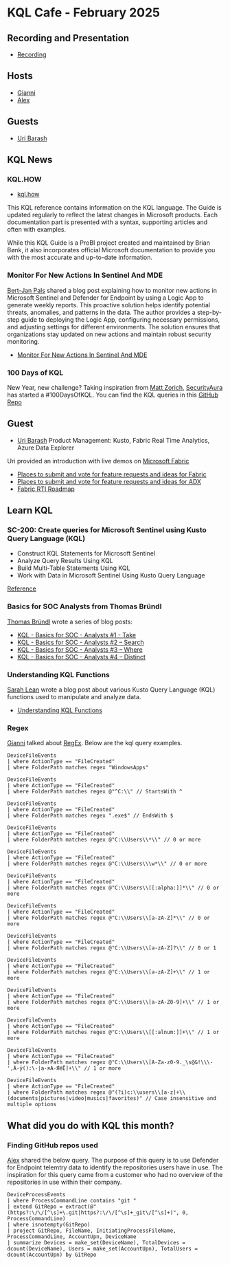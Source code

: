 # KQL Cafe - February 2025

## Recording and Presentation

- [Recording]()

## Hosts

- [Gianni](https://twitter.com/castello_johnny)
- [Alex](https://twitter.com/alexverboon)

## Guests

- [Uri Barash](https://www.linkedin.com/in/uribarash/)

## KQL News

### KQL.HOW

- [kql.how](https://kql.how/)

This KQL reference contains information on the KQL language. The Guide is updated regularly to reflect the latest changes in Microsoft products. Each documentation part is presented with a syntax, supporting articles and often with examples.

While this KQL Guide is a ProBI project created and maintained by Brian Bønk, it also incorporates official Microsoft documentation to provide you with the most accurate and up-to-date information.

### Monitor For New Actions In Sentinel And MDE

[Bert-Jan Pals](https://www.linkedin.com/in/bert-janpals/) shared a blog post explaining how to monitor new actions in Microsoft Sentinel and Defender for Endpoint by using a Logic App to generate weekly reports. This proactive solution helps identify potential threats, anomalies, and patterns in the data. The author provides a step-by-step guide to deploying the Logic App, configuring necessary permissions, and adjusting settings for different environments. The solution ensures that organizations stay updated on new actions and maintain robust security monitoring.

- [Monitor For New Actions In Sentinel And MDE](https://kqlquery.com/posts/monitor-new-actions/)

### 100 Days of KQL

New Year, new challenge? Taking inspiration from [Matt Zorich](https://x.com/reprise_99), [SecurityAura](https://x.com/SecurityAura) has started
a #100DaysOfKQL. You can find the KQL queries in this [GitHub Repo](https://github.com/SecurityAura/DE-TH-Aura/tree/main/100DaysOfKQL)

## Guest

- [Uri Barash](https://www.linkedin.com/in/uribarash/)
Product Management: Kusto, Fabric Real Time Analytics, Azure Data Explorer

Uri provided an introduction with live demos on [Microsoft Fabric](https://www.microsoft.com/en-us/microsoft-fabric)

- [Places to submit and vote for feature requests and ideas for Fabric](https://aka.ms/Fabric.RTI.Ideas)
- [Places to submit and vote for feature requests and ideas for ADX](https://aka.ms/adx.ideas)
- [Fabric RTI Roadmap](https://aka.ms/Fabric.rti.roadmap)

## Learn KQL

### SC-200: Create queries for Microsoft Sentinel using Kusto Query Language (KQL)

- Construct KQL Statements for Microsoft Sentinel
- Analyze Query Results Using KQL
- Build Multi-Table Statements Using KQL
- Work with Data in Microsoft Sentinel Using Kusto Query Language

[Reference](https://learn.microsoft.com/en-us/training/paths/sc-200-utilize-kql-for-azure-sentinel/)

### Basics for SOC Analysts from Thomas Bründl

[Thomas Bründl](https://x.com/TBrundl) wrote a series of blog posts:

- [KQL - Basics for SOC - Analysts #1 - Take](https://it-infrastructure.solutions/kql-basics-for-soc-analysts-1-take/)
- [KQL - Basics for SOC - Analysts #2 – Search](https://it-infrastructure.solutions/kql-basics-for-soc-analysts-2-search/)
- [KQL - Basics for SOC - Analysts #3 – Where](https://it-infrastructure.solutions/kql-basics-for-soc-analysts-3-where/)
- [KQL - Basics for SOC - Analysts #4 – Distinct](https://it-infrastructure.solutions/kql-basics-for-soc-analysts-4-distinct/)

### Understanding KQL Functions

[Sarah Lean](https://x.com/techielass?ref=techielass.com) wrote a blog post about various Kusto Query Language (KQL) functions used to manipulate and analyze data.

- [Understanding KQL Functions](https://www.techielass.com/understanding-kql-functions/)

### Regex

[Gianni](https://twitter.com/castello_johnny) talked about [RegEx](https://learn.microsoft.com/en-us/kusto/query/regex?view=microsoft-fabric). Below are the kql query examples.

```kql
DeviceFileEvents
| where ActionType == "FileCreated"
| where FolderPath matches regex "WindowsApps"
```

```kql
DeviceFileEvents
| where ActionType == "FileCreated"
| where FolderPath matches regex @"^C:\\" // StartsWith ^
```

```kql
DeviceFileEvents
| where ActionType == "FileCreated"
| where FolderPath matches regex ".exe$" // EndsWith $ 
```

```kql
DeviceFileEvents
| where ActionType == "FileCreated"
| where FolderPath matches regex @"C:\\Users\\*\\" // 0 or more
```

```kql
DeviceFileEvents
| where ActionType == "FileCreated"
| where FolderPath matches regex @"C:\\Users\\\w*\\" // 0 or more
```

```kql
DeviceFileEvents
| where ActionType == "FileCreated"
| where FolderPath matches regex @"C:\\Users\\[[:alpha:]]*\\" // 0 or more
```

```kql
DeviceFileEvents
| where ActionType == "FileCreated"
| where FolderPath matches regex @"C:\\Users\\[a-zA-Z]*\\" // 0 or more
```

```kql
DeviceFileEvents
| where ActionType == "FileCreated"
| where FolderPath matches regex @"C:\\Users\\[a-zA-Z]?\\" // 0 or 1
```

```kql
DeviceFileEvents
| where ActionType == "FileCreated"
| where FolderPath matches regex @"C:\\Users\\[a-zA-Z]+\\" // 1 or more
```

```kql
DeviceFileEvents
| where ActionType == "FileCreated"
| where FolderPath matches regex @"C:\\Users\\[a-zA-Z0-9]+\\" // 1 or more
```

```kql
DeviceFileEvents
| where ActionType == "FileCreated"
| where FolderPath matches regex @"C:\\Users\\[[:alnum:]]+\\" // 1 or more
```

```kql
DeviceFileEvents
| where ActionType == "FileCreated"
| where FolderPath matches regex @"C:\\Users\\[A-Za-z0-9._\s@&!\\\-',À-ÿ():\-|а-яА-ЯёЁ]+\\" // 1 or more
```

```kql
DeviceFileEvents
| where ActionType == "FileCreated"
| where FolderPath matches regex @"(?i)c:\\users\\[a-z]+\\(documents|pictures|video|musics|favorites)" // Case insensitive and multiple options
```

## What did you do with KQL this month?

### Finding GitHub repos used

[Alex](https://twitter.com/alexverboon) shared the below query. The purpose of this query is to use Defender for Endpoint telemtry data to identify the repositories users have in use.
The inspiration for this query came from a customer who had no overview of the repositories in use within their company.

```kql
DeviceProcessEvents
| where ProcessCommandLine contains "git "
| extend GitRepo = extract(@"(https?:\/\/[^\s]+\.git|https?:\/\/[^\s]+_git\/[^\s]+)", 0, ProcessCommandLine)
| where isnotempty(GitRepo)
| project GitRepo, FileName, InitiatingProcessFileName, ProcessCommandLine, AccountUpn, DeviceName
| summarize Devices = make_set(DeviceName), TotalDevices = dcount(DeviceName), Users = make_set(AccountUpn), TotalUsers = dcount(AccountUpn) by GitRepo
```
